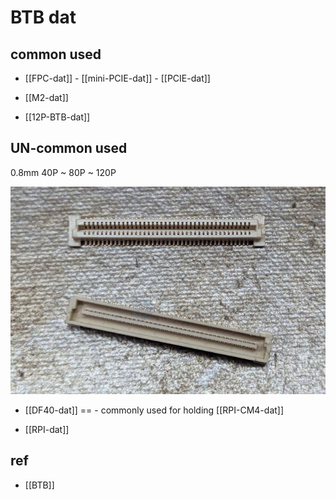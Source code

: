 
# BTB dat 


## common used 

- [[FPC-dat]] - [[mini-PCIE-dat]] - [[PCIE-dat]]

- [[M2-dat]]

- [[12P-BTB-dat]]


## UN-common used 

0.8mm 40P ~ 80P ~ 120P 

![](2025-08-09-15-55-13.png)

- [[DF40-dat]] == - commonly used for holding [[RPI-CM4-dat]]

- [[RPI-dat]]




## ref 

- [[BTB]]